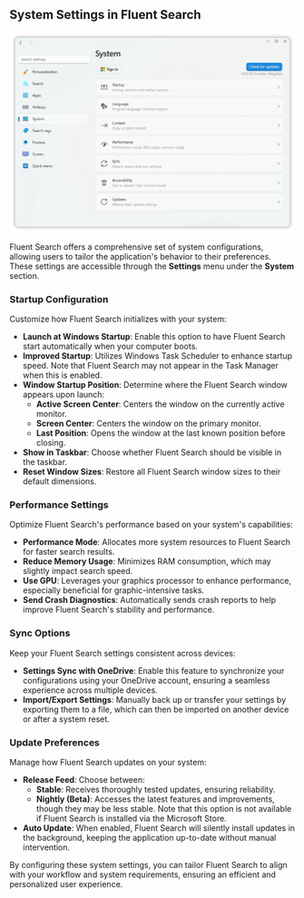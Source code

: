 ## System Settings in Fluent Search

<img alt="Fluent Search Window" src="/docs/images/SystemSettingsLight.webp" width="700" height="auto">

Fluent Search offers a comprehensive set of system configurations, allowing users to tailor the application's behavior to their preferences. These settings are accessible through the **Settings** menu under the **System** section.

### Startup Configuration

Customize how Fluent Search initializes with your system:

- **Launch at Windows Startup**: Enable this option to have Fluent Search start automatically when your computer boots.
- **Improved Startup**: Utilizes Windows Task Scheduler to enhance startup speed. Note that Fluent Search may not appear in the Task Manager when this is enabled.
- **Window Startup Position**: Determine where the Fluent Search window appears upon launch:
    - **Active Screen Center**: Centers the window on the currently active monitor.
    - **Screen Center**: Centers the window on the primary monitor.
    - **Last Position**: Opens the window at the last known position before closing.
- **Show in Taskbar**: Choose whether Fluent Search should be visible in the taskbar.
- **Reset Window Sizes**: Restore all Fluent Search window sizes to their default dimensions.

### Performance Settings

Optimize Fluent Search's performance based on your system's capabilities:

- **Performance Mode**: Allocates more system resources to Fluent Search for faster search results.
- **Reduce Memory Usage**: Minimizes RAM consumption, which may slightly impact search speed.
- **Use GPU**: Leverages your graphics processor to enhance performance, especially beneficial for graphic-intensive tasks.
- **Send Crash Diagnostics**: Automatically sends crash reports to help improve Fluent Search's stability and performance.

### Sync Options

Keep your Fluent Search settings consistent across devices:

- **Settings Sync with OneDrive**: Enable this feature to synchronize your configurations using your OneDrive account, ensuring a seamless experience across multiple devices.
- **Import/Export Settings**: Manually back up or transfer your settings by exporting them to a file, which can then be imported on another device or after a system reset.

### Update Preferences

Manage how Fluent Search updates on your system:

- **Release Feed**: Choose between:
    - **Stable**: Receives thoroughly tested updates, ensuring reliability.
    - **Nightly (Beta)**: Accesses the latest features and improvements, though they may be less stable. Note that this option is not available if Fluent Search is installed via the Microsoft Store.
- **Auto Update**: When enabled, Fluent Search will silently install updates in the background, keeping the application up-to-date without manual intervention.

By configuring these system settings, you can tailor Fluent Search to align with your workflow and system requirements, ensuring an efficient and personalized user experience. 